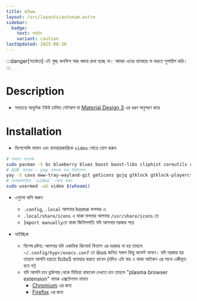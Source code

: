 ```yaml
---
title: m3ww
layout: /src/layouts/autonum.astro
sidebar:
  badge:
    text: অবহিত
    variant: caution
lastUpdated: 2025-08-30
---
```


:::danger[সতর্কতা]
এই গুচ্ছ কনফিগ আর বজায় রাখা হচ্ছে না। আমরা এদের ব্যাবহার না করতে সুপারিশ করি।
:::

# Description
- সবচেয়ে আধুনিক ইউউ চালিত সেটআপ যা [Material Design 3](https://m3.material.io/) এর ধরন অনুসরণ করে
# Installation
- দিপেন্দেন্সি নামান এবং ব্যাবহারকারিকে `video` গোত্রে যোগ করুন 
```bash
# সাধারণ প্যাকেজ
sudo pacman -S bc blueberry bluez boost boost-libs cliphist coreutils curl findutils fish fuzzel fzf gawk gnome-control-center gnome-keyring grim ibus imagemagick libqalculate light networkmanager network-manager-applet nlohmann-json pavucontrol plasma-browser-integration playerctl procps polkit-gnome ripgrep slurp socat sox starship udev upower util-linux xorg-xrandr wget wireplumber yad tesseract
# AUR প্যাকেজ - yay ব্যাবহার করে ইন্সটলেশন
yay -S cava eww-tray-wayland-git geticons gojq gtklock gtklock-playerctl-module gtklock-powerbar-module gtklock-userinfo-module hyprland-git lexend-fonts-git python-material-color-utilities python-pywal python-desktop-entry-lib python-poetry python-build python-pillow swww ttf-material-symbols-git wlogout
# ব্যাবহারকারিকে `video` গোত্রে করুন
sudo usermod -aG video $(whoami)
```
- এগুলো কপি করুন
    - `.config`, `.local` আপনার home ফলদার এ
    - `.local/share/icons` এ থাকা ফলদার আপনার `/usr/share/icons` তে
    - `Import manually`তে থাকা জিনিসপাতি যদি আপনার দরকার পরে

- অইচ্ছিক
   - বিশেষ দ্রষ্টব্য: আপনার যদি একাধিক কিবোর্ড বিন্যাস এর দরকার না হয় তাহলে `~/.config/hypr/execs.conf` তে ibus জনিত সকল কিছু কমেন্ট বানান। যদি দরকার হয় তাহলে আপনি হয়তো fcitx5 ব্যাবহার করতে চাবেন (যদিও এটা বার এ থাকা আইকন এর সাথে একীভূত হবে না)
   - যদি আপনি চান ব্রাউসার থেকে মিডিয়া থাম্বনেল দেখতে চান তাহলে "plasma browser extension" নামক এক্সটেনশন নামান
     - [Chromium](https://chrome.google.com/webstore/detail/plasma-integration/cimiefiiaegbelhefglklhhakcgmhkai) এর জন্য
     - [Firefox](https://addons.mozilla.org/en-US/firefox/addon/plasma-integration/) এর জন্য

